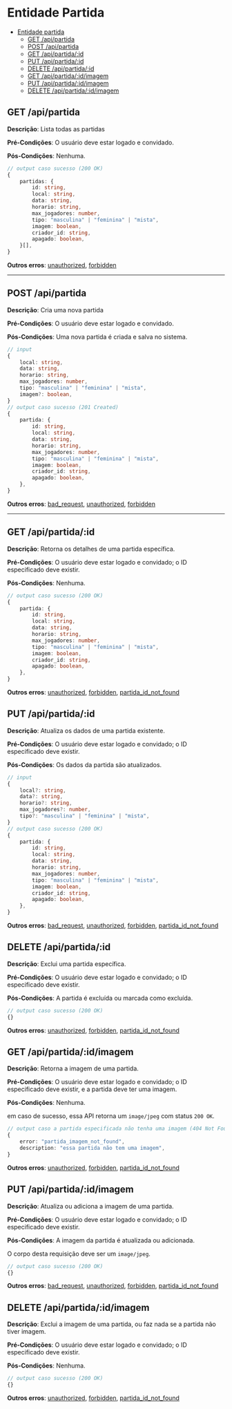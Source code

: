 # Entidade Partida

- [Entidade partida](#entidade-partida)
  - [GET /api/partida](#get-apipartida)
  - [POST /api/partida](#post-apipartida)
  - [GET /api/partida/:id](#get-apipartidaid)
  - [PUT /api/partida/:id](#put-apipartidaid)
  - [DELETE /api/partida/:id](#delete-apipartidaid)
  - [GET /api/partida/:id/imagem](#get-apipartidaidimagem)
  - [PUT /api/partida/:id/imagem](#put-apipartidaidimagem)
  - [DELETE /api/partida/:id/imagem](#delete-apipartidaidimagem)



## GET /api/partida

**Descrição**: Lista todas as partidas

**Pré-Condições**: O usuário deve estar logado e convidado.

**Pós-Condições**: Nenhuma.

```typescript
// output caso sucesso (200 OK)
{
    partidas: {
        id: string,
        local: string,
        data: string,
        horario: string,
        max_jogadores: number,
        tipo: "masculina" | "feminina" | "mista",
        imagem: boolean,
        criador_id: string,
        apagado: boolean,
    }[],
}
```

**Outros erros**: [unauthorized](./8-erros.md#unauthorized), [forbidden](./8-erros.md#forbidden)

------

## POST /api/partida

**Descrição**: Cria uma nova partida

**Pré-Condições**: O usuário deve estar logado e convidado.

**Pós-Condições**: Uma nova partida é criada e salva no sistema.

```typescript
// input
{
    local: string,
    data: string,
    horario: string,
    max_jogadores: number,
    tipo: "masculina" | "feminina" | "mista",
    imagem?: boolean,
}
// output caso sucesso (201 Created)
{
    partida: {
        id: string,
        local: string,
        data: string,
        horario: string,
        max_jogadores: number,
        tipo: "masculina" | "feminina" | "mista",
        imagem: boolean,
        criador_id: string,
        apagado: boolean,
    },
}
```

**Outros erros**: [bad_request](./8-erros.md#bad_request), [unauthorized](./8-erros.md#unauthorized), [forbidden](./8-erros.md#forbidden)

------

## GET /api/partida/:id

**Descrição**: Retorna os detalhes de uma partida específica.

**Pré-Condições**: O usuário deve estar logado e convidado; o ID especificado deve existir.

**Pós-Condições**: Nenhuma.

```typescript
// output caso sucesso (200 OK)
{
    partida: {
        id: string,
        local: string,
        data: string,
        horario: string,
        max_jogadores: number,
        tipo: "masculina" | "feminina" | "mista",
        imagem: boolean,
        criador_id: string,
        apagado: boolean,
    },
}
```

**Outros erros**: [unauthorized](./8-erros.md#unauthorized), [forbidden](./8-erros.md#forbidden), [partida_id_not_found](./8-erros.md#partida_id_not_found)



## PUT /api/partida/:id

**Descrição**: Atualiza os dados de uma partida existente.

**Pré-Condições**: O usuário deve estar logado e convidado; o ID especificado deve existir.

**Pós-Condições**: Os dados da partida são atualizados.



```typescript
// input
{
    local?: string,
    data?: string,
    horario?: string,
    max_jogadores?: number,
    tipo?: "masculina" | "feminina" | "mista",
}
// output caso sucesso (200 OK)
{
    partida: {
        id: string,
        local: string,
        data: string,
        horario: string,
        max_jogadores: number,
        tipo: "masculina" | "feminina" | "mista",
        imagem: boolean,
        criador_id: string,
        apagado: boolean,
    },
}
```

**Outros erros**: [bad_request](./8-erros.md#bad_request), [unauthorized](./8-erros.md#unauthorized), [forbidden](./8-erros.md#forbidden), [partida_id_not_found](./8-erros.md#partida_id_not_found)



## DELETE /api/partida/:id

**Descrição**: Exclui uma partida específica.

**Pré-Condições**: O usuário deve estar logado e convidado; o ID especificado deve existir.

**Pós-Condições**: A partida é excluída ou marcada como excluída.

```typescript
// output caso sucesso (200 OK)
{}
```

**Outros erros**: [unauthorized](./8-erros.md#unauthorized), [forbidden](./8-erros.md#forbidden), [partida_id_not_found](./8-erros.md#partida_id_not_found)



## GET /api/partida/:id/imagem

**Descrição**: Retorna a imagem de uma partida.

**Pré-Condições**: O usuário deve estar logado e convidado; o ID especificado deve existir, e a partida deve ter uma imagem.

**Pós-Condições**: Nenhuma.

em caso de sucesso, essa API retorna um `image/jpeg` com status `200 OK`.



```typescript
// output caso a partida especificada não tenha uma imagem (404 Not Found)
{
    error: "partida_imagem_not_found",
    description: "essa partida não tem uma imagem",
}
```

**Outros erros**: [unauthorized](./8-erros.md#unauthorized), [forbidden](./8-erros.md#forbidden), [partida_id_not_found](./8-erros.md#partida_id_not_found)



## PUT /api/partida/:id/imagem

**Descrição**: Atualiza ou adiciona a imagem de uma partida.

**Pré-Condições**: O usuário deve estar logado e convidado; o ID especificado deve existir.

**Pós-Condições**: A imagem da partida é atualizada ou adicionada.

O corpo desta requisição deve ser um `image/jpeg`.



```typescript
// output caso sucesso (200 OK)
{}
```

**Outros erros**: [bad_request](./8-erros.md#bad_request), [unauthorized](./8-erros.md#unauthorized), [forbidden](./8-erros.md#forbidden), [partida_id_not_found](./8-erros.md#partida_id_not_found)



## DELETE /api/partida/:id/imagem

**Descrição**: Exclui a imagem de uma partida, ou faz nada se a partida não tiver imagem.

**Pré-Condições**: O usuário deve estar logado e convidado; o ID especificado deve existir.

**Pós-Condições**: Nenhuma.



```typescript
// output caso sucesso (200 OK)
{}	
```

**Outros erros**: [unauthorized](./8-erros.md#unauthorized), [forbidden](./8-erros.md#forbidden), [partida_id_not_found](./8-erros.md#partida_id_not_found)